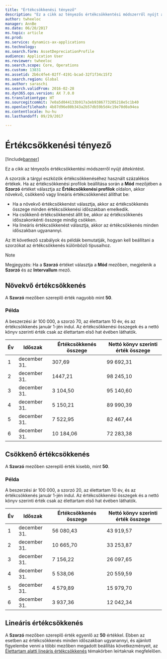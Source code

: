 ```yaml
---
title: "Értékcsökkenési tényező"
description: "Ez a cikk az tényezős értékcsökkentési módszerről nyújt áttekintést."
author: twheeloc
manager: AnnBe
ms.date: 06/20/2017
ms.topic: article
ms.prod: 
ms.service: dynamics-ax-applications
ms.technology: 
ms.search.form: AssetDepreciationProfile
audience: Application User
ms.reviewer: twheeloc
ms.search.scope: Core, Operations
ms.custom: 13831
ms.assetid: 2b6c4fe4-02ff-4191-bcad-32f1f34c15f2
ms.search.region: Global
ms.author: saraschi
ms.search.validFrom: 2016-02-28
ms.dyn365.ops.version: AX 7.0.0
ms.translationtype: HT
ms.sourcegitcommit: 7e0a5d044133b917a3eb9386773205218e5c1b40
ms.openlocfilehash: 4b87d96e80b343a2b57db59b5d4c19e70d0a94ea
ms.contentlocale: hu-hu
ms.lasthandoff: 09/29/2017

---
```


# <a name="factor-depreciation"></a>Értékcsökkenési tényező

[!include[banner](../includes/banner.md)]


Ez a cikk az tényezős értékcsökkentési módszerről nyújt áttekintést.

A szorzók a tárgyi eszközök értékcsökkenéséhez használt százalékos értékek. Ha az értékcsökkenési profilok beállítása során a **Mód** mezőjében a **Szorzó** értéket választja az **Értékcsökkenési profilok** oldalon, akkor növekvő, csökkenő vagy lineáris értékcsökkenést állíthat be:

-   Ha a növekvő értékcsökkenést választja, akkor az értékcsökkenés összege minden értékcsökkenési időszakban emelkedik.
-   Ha csökkenő értékcsökkenést állít be, akkor az értékcsökkenés időszakonkénti összege mindig csökken.
-   Ha lineáris értékcsökkenést választja, akkor az értékcsökkenés minden időszakban ugyanannyi.

Az itt következő szabályok és példák bemutatják, hogyan kell beállítani a szorzókat az értékcsökkenés különböző típusaihoz. 

> [!NOTE] 
> Megjegyzés: Ha a **Szorzó** értéket választja a **Mód** mezőben, megjelenik a **Szorzó** és az **Intervallum** mező.

## <a name="progressive-depreciation"></a>Növekvő értékcsökkenés
A **Szorzó** mezőben szereplő érték nagyobb mint **50**.

### <a name="example"></a>Példa

A beszerzési ár 100 000, a szorzó 70, az élettartam 10 év, és az értékcsökkenés január 1-jén indul. Az értékcsökkenési összegek és a nettó könyv szerinti érték csak az élettartam első hat évében láthatók.

| Év | Időszak      | Értékcsökkenés összege | Nettó könyv szerinti érték összege |
|------|-------------|---------------------|-----------------------|
| 1    | december 31. | 307,69              | 99 692,31             |
| 2    | december 31. | 1447,21            | 98 245,10             |
| 3    | december 31. | 3 104,50            | 95 140,60             |
| 4    | december 31. | 5 150,21            | 89 990,39             |
| 5    | december 31. | 7 522,95            | 82 467,44             |
| 6    | december 31. | 10 184,06           | 72 283,38             |

## <a name="digressive-depreciation"></a>Csökkenő értékcsökkenés
A **Szorzó** mezőben szereplő érték kisebb, mint **50**.

### <a name="example"></a>Példa

A beszerzési ár 100 000, a szorzó 20, az élettartam 10 év, és az értékcsökkenés január 1-jén indul. Az értékcsökkenési összegek és a nettó könyv szerinti érték csak az élettartam első hat évében láthatók.

| Év | Időszak      | Értékcsökkenés összege | Nettó könyv szerinti érték összege |
|------|-------------|---------------------|-----------------------|
| 1    | december 31. | 56 080,43           | 43 919,57             |
| 2    | december 31. | 10 665,70           | 33 253,87             |
| 3    | december 31. | 7 156,22            | 26 097,65             |
| 4    | december 31. | 5 538,06            | 20 559,59             |
| 5    | december 31. | 4 579,89            | 15 979,70             |
| 6    | december 31. | 3 937,36            | 12 042,34             |

## <a name="straight-line-depreciation"></a>Lineáris értékcsökkenés
A **Szorzó** mezőben szereplő érték egyenlő az **50** értékkel. Ebben az esetben az értékcsökkenés minden időszakban ugyanannyi, és ajánlott figyelembe venni a többi mezőben megadott beállítás következményeit, az [Élettartam alatti lineáris értékcsökkenés](straight-line-service-life-depreciation.md) témakörben leírtaknak megfelelően.




